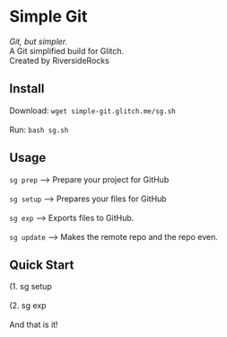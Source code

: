 # Simple Git
*Git, but simpler.*
<br>
A Git simplified build for Glitch.
<br>
Created by RiversideRocks

## Install
Download:
`wget simple-git.glitch.me/sg.sh`
<br>
<br>
Run:
`bash sg.sh`

## Usage
`sg prep` --> Prepare your project for GitHub
<br>
<br>
`sg setup` --> Prepares your files for GitHub
<br>
<br>
`sg exp` --> Exports files to GitHub.
<br>
<br>
`sg update` --> Makes the remote repo and the repo even.
## Quick Start
(1. sg setup
<br>
<br>
(2. sg exp
<br>
<br>
And that is it!